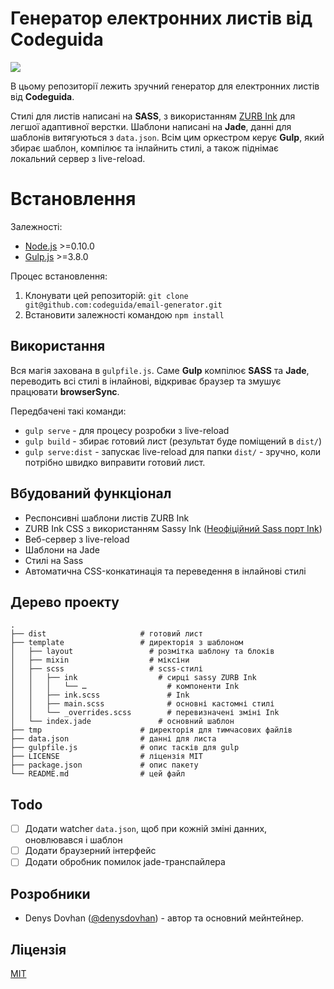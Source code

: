 # Генератор електронних листів від Codeguida

![][mit-badge]

В цьому репозиторії лежить зручний генератор для електронних листів від **Codeguida**.

Стилі для листів написані на **SASS**, з використанням [ZURB Ink][zurb-ink] для легшої адаптивної верстки. Шаблони написані на **Jade**, данні для шаблонів витягуються з `data.json`. Всім цим оркестром керує **Gulp**, який збирає шаблон, компілює та інлайнить стилі, а також піднімає локальний сервер з live-reload.

# Встановлення

Залежності:

* [Node.js](http://nodejs.org/) >=0.10.0
* [Gulp.js](http://gulpjs.com/) >=3.8.0

Процес встановлення:

1. Клонувати цей репозиторій: `git clone git@github.com:codeguida/email-generator.git`
2. Встановити залежності командою `npm install`

## Використання

Вся магія захована в `gulpfile.js`. Саме **Gulp** компілює **SASS** та **Jade**, переводить всі стилі в інлайнові, відкриває браузер та змушує працювати **browserSync**.

Передбачені такі команди:

* `gulp serve` - для процесу розробки з live-reload
* `gulp build` - збирає готовий лист (результат буде поміщений в `dist/`)
* `gulp serve:dist` - запускає live-reload для папки `dist/` - зручно, коли потрібно швидко виправити готовий лист.

## Вбудований функціонал

* Респонсивні шаблони листів ZURB Ink
* ZURB Ink CSS з використанням Sassy Ink ([Неофіційний Sass порт Ink](https://github.com/faustgertz/sassy-ink))
* Веб-сервер з live-reload
* Шаблони на Jade
* Стилі на Sass
* Автоматична CSS-конкатинація та переведення в інлайнові стилі

## Дерево проекту

```
.
├── dist                     # готовий лист
├── template                 # директорія з шаблоном
│   ├── layout                 # розмітка шаблону та блоків
│   ├── mixin                  # міксіни
│   ├── scss                   # scss-стилі
│   │   ├── ink                  # сирці sassy ZURB Ink
│   │   │   └── …                  # компоненти Ink
│   │   ├── ink.scss               # Ink
│   │   ├── main.scss              # основні кастомні стилі
│   │   └── _overrides.scss        # перевизначені зміні Ink
│   └── index.jade               # основний шаблон
├── tmp                      # директорія для тимчасових файлів
├── data.json                # данні для листа
├── gulpfile.js              # опис тасків для gulp
├── LICENSE                  # ліцензія МІТ
├── package.json             # опис пакету
└── README.md                # цей файл
```

## Todo

* [ ] Додати watcher `data.json`, щоб при кожній зміні данних, оновлювався і шаблон
* [ ] Додати браузерний інтерфейс
* [ ] Додати обробник помилок jade-транспайлера

## Розробники

* Denys Dovhan ([@denysdovhan](https://github.com/denysdovhan)) - автор та основний мейнтейнер.

## Ліцензія

[MIT](http://opensource.org/licenses/MIT)

[mit-badge]: https://img.shields.io/badge/license-MIT-444444.svg?style=flat-square
[zurb-ink]: http://zurb.com/ink
